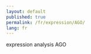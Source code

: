 ```yaml
---
layout: default
published: true
permalink: /fr/expression/AGO/
lang: fr
---
```


expression analysis AGO
